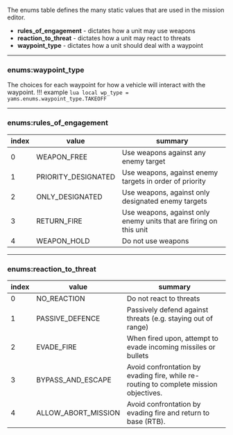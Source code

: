 The enums table defines the many static values that are used in the mission editor.

- **rules_of_engagement** - dictates how a unit may use weapons
- **reaction_to_threat** - dictates how a unit may react to threats
- **waypoint_type** - dictates how a unit should deal with a waypoint

***

### enums:waypoint_type

The choices for each waypoint for how a vehicle will interact with the waypoint.
!!! example
    ```lua
    local wp_type = yams.enums.waypoint_type.TAKEOFF
    ```

***

### enums:rules_of_engagement

| index | value | summary |
|---|---|---|
| 0 | WEAPON_FREE | Use weapons against any enemy target |
| 1 | PRIORITY_DESIGNATED | Use weapons, against enemy targets in order of priority |
| 2 | ONLY_DESIGNATED | Use weapons, against only designated enemy targets |
| 3 | RETURN_FIRE | Use weapons, against only enemy units that are firing on this unit |
| 4 | WEAPON_HOLD | Do not use weapons |

***

### enums:reaction_to_threat

| index | value | summary |
|---|---|---|
| 0 | NO_REACTION | Do not react to threats |
| 1 | PASSIVE_DEFENCE | Passively defend against threats (e.g. staying out of range) |
| 2 | EVADE_FIRE | When fired upon, attempt to evade incoming missiles or bullets |
| 3 | BYPASS_AND_ESCAPE | Avoid confrontation by evading fire, while re-routing to complete mission objectives. |
| 4 | ALLOW_ABORT_MISSION | Avoid confrontation by evading fire and return to base (RTB). |
